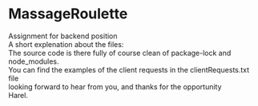 # MassageRoulette
Assignment for backend position<br>
A short explenation about the files:<br>
The source code is there fully of course clean of package-lock and node_modules.<br>
You can find the examples of the client requests in the clientRequests.txt file<br>
looking forward to hear from you, and thanks for the opportunity<br>
Harel.
